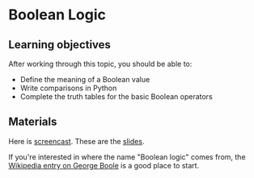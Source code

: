 # Boolean Logic

## Learning objectives

After working through this topic, you should be able to:

- Define the meaning of a Boolean value
- Write comparisons in Python
- Complete the truth tables for the basic Boolean operators

## Materials

Here is
[screencast](https://electure.uni-bonn.de/paella7/ui/watch.html?id=668e4bdc-0a07-4a31-b297-ce70b08aa806).
These are the [slides](python_basics-boolean_logic.pdf).

If you're interested in where the name "Boolean logic" comes from, the
[Wikipedia entry on George Boole](https://en.wikipedia.org/wiki/George_Boole) is a good
place to start.
